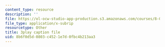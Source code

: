 ```yaml
---
content_type: resource
description: ''
file: https://ol-ocw-studio-app-production.s3.amazonaws.com/courses/8-06-quantum-physics-iii-spring-2018/8b6f0d5d0803c4521e7d0fbc4b213aa3_o10QADeeK04.srt
file_type: application/x-subrip
resourcetype: Other
title: 3play caption file
uid: 8b6f0d5d-0803-c452-1e7d-0fbc4b213aa3
---
```

